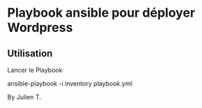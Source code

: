 # Playbook ansible pour déployer Wordpress

## Utilisation

Lancer le Playbook

  ansible-playbook -i inventory playbook.yml

By Julien T.
